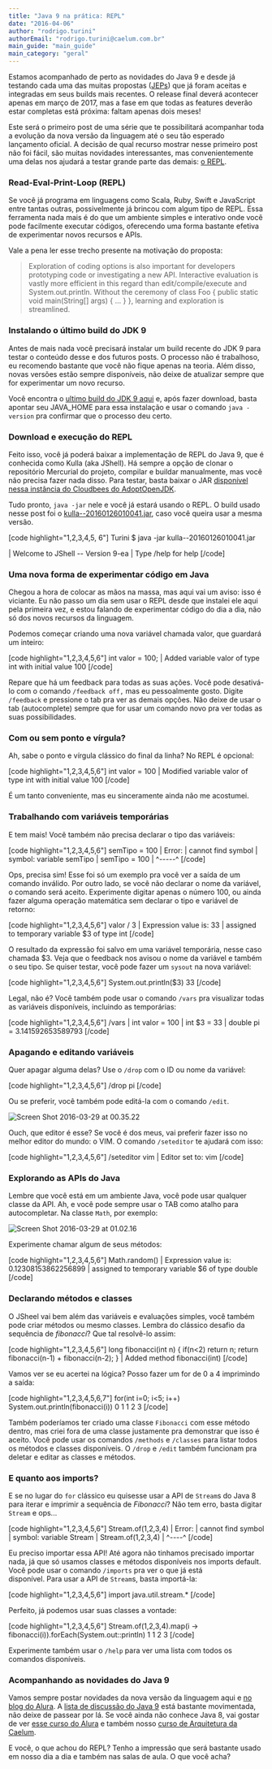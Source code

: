 ```yaml
---
title: "Java 9 na prática: REPL"
date: "2016-04-06"
author: "rodrigo.turini"
authorEmail: "rodrigo.turini@caelum.com.br"
main_guide: "main_guide"
main_category: "geral"
---
```


Estamos acompanhado de perto as novidades do Java 9 e desde já testando cada uma das muitas propostas ([JEPs](http://openjdk.java.net/projects/jdk9/)) que já foram aceitas e integradas em seus builds mais recentes. O release final deverá acontecer apenas em março de 2017, mas a fase em que todas as features deverão estar completas está próxima: faltam apenas dois meses!

Este será o primeiro post de uma série que te possibilitará acompanhar toda a evolução da nova versão da linguagem até o seu tão esperado lançamento oficial. A decisão de qual recurso mostrar nesse primeiro post não foi fácil, são muitas novidades interessantes, mas convenientemente uma delas nos ajudará a testar grande parte das demais: [o REPL](http://openjdk.java.net/jeps/222).

### Read-Eval-Print-Loop (REPL)

Se você já programa em linguagens como Scala, Ruby, Swift e JavaScript entre tantas outras, possivelmente já brincou com algum tipo de REPL. Essa ferramenta nada mais é do que um ambiente simples e interativo onde você pode facilmente executar códigos, oferecendo uma forma bastante efetiva de experimentar novos recursos e APIs.

Vale a pena ler esse trecho presente na motivação do proposta:

> Exploration of coding options is also important for developers prototyping code or investigating a new API. Interactive evaluation is vastly more efficient in this regard than edit/compile/execute and System.out.println. Without the ceremony of class Foo { public static void main(String\[\] args) { ... } }, learning and exploration is streamlined.

### Instalando o último build do JDK 9

Antes de mais nada você precisará instalar um build recente do JDK 9 para testar o conteúdo desse e dos futuros posts. O processo não é trabalhoso, eu recomendo bastante que você não fique apenas na teoria. Além disso, novas versões estão sempre disponíveis, não deixe de atualizar sempre que for experimentar um novo recurso.

Você encontra o [ultimo build do JDK 9 aqui](https://jdk9.java.net/download/) e, após fazer download, basta apontar seu JAVA\_HOME para essa instalação e usar o comando `java -version` pra confirmar que o processo deu certo.

### Download e execução do REPL

Feito isso, você já poderá baixar a implementação de REPL do Java 9, que é conhecida como Kulla (aka JShell). Há sempre a opção de clonar o repositório Mercurial do projeto, compilar e buildar manualmente, mas você não precisa fazer nada disso. Para testar, basta baixar o JAR [disponível nessa instância do Cloudbees do AdoptOpenJDK](https://adopt-openjdk.ci.cloudbees.com/view/OpenJDK/job/langtools-1.9-linux-x86_64-kulla-dev/).

Tudo pronto, `java -jar` nele e você já estará usando o REPL. O build usado nesse post foi o [kulla--20160126010041.jar](https://adopt-openjdk.ci.cloudbees.com/view/OpenJDK/job/langtools-1.9-linux-x86_64-kulla-dev/lastSuccessfulBuild/artifact/kulla--20160126010041.jar), caso você queira usar a mesma versão.

\[code highlight="1,2,3,4,5, 6"\] Turini $ java -jar kulla--20160126010041.jar

| Welcome to JShell -- Version 9-ea | Type /help for help \[/code\]

### Uma nova forma de experimentar código em Java

Chegou a hora de colocar as mãos na massa, mas aqui vai um aviso: isso é viciante. Eu não passo um dia sem usar o REPL desde que instalei ele aqui pela primeira vez, e estou falando de experimentar código do dia a dia, não só dos novos recursos da linguagem.

Podemos começar criando uma nova variável chamada valor, que guardará um inteiro:

\[code highlight="1,2,3,4,5,6"\] int valor = 100; | Added variable valor of type int with initial value 100 \[/code\]

Repare que há um feedback para todas as suas ações. Você pode desativá-lo com o comando `/feedback off,` mas eu pessoalmente gosto. Digite `/feedback` e pressione o tab pra ver as demais opções. Não deixe de usar o tab (autocomplete) sempre que for usar um comando novo pra ver todas as suas possibilidades.

### Com ou sem ponto e vírgula?

Ah, sabe o ponto e vírgula clássico do final da linha? No REPL é opcional:

\[code highlight="1,2,3,4,5,6"\] int valor = 100 | Modified variable valor of type int with initial value 100 \[/code\]

É um tanto conveniente, mas eu sinceramente ainda não me acostumei.

### Trabalhando com variáveis temporárias

E tem mais! Você também não precisa declarar o tipo das variáveis:

\[code highlight="1,2,3,4,5,6"\] semTipo = 100 | Error: | cannot find symbol | symbol: variable semTipo | semTipo = 100 | ^-----^ \[/code\]

Ops, precisa sim! Esse foi só um exemplo pra você ver a saída de um comando inválido. Por outro lado, se você não declarar o nome da variável, o comando será aceito. Experimente digitar apenas o número 100, ou ainda fazer alguma operação matemática sem declarar o tipo e variável de retorno:

\[code highlight="1,2,3,4,5,6"\] valor / 3 | Expression value is: 33 | assigned to temporary variable $3 of type int \[/code\]

O resultado da expressão foi salvo em uma variável temporária, nesse caso chamada $3. Veja que o feedback nos avisou o nome da variável e também o seu tipo. Se quiser testar, você pode fazer um `sysout` na nova variável:

\[code highlight="1,2,3,4,5,6"\] System.out.println($3) 33 \[/code\]

Legal, não é? Você também pode usar o comando `/vars` pra visualizar todas as variáveis disponíveis, incluindo as temporárias:

\[code highlight="1,2,3,4,5,6"\] /vars | int valor = 100 | int $3 = 33 | double pi = 3.141592653589793 \[/code\]

### Apagando e editando variáveis

Quer apagar alguma delas? Use o `/drop` com o ID ou nome da variável:

\[code highlight="1,2,3,4,5,6"\] /drop pi \[/code\]

Ou se preferir, você também pode editá-la com o comando `/edit`.

![Screen Shot 2016-03-29 at 00.35.22](https://blog.caelum.com.br/wp-content/uploads/2066/03/Screen-Shot-2016-03-29-at-00.35.22.png)

Ouch, que editor é esse? Se você é dos meus, vai preferir fazer isso no melhor editor do mundo: o VIM. O comando `/seteditor` te ajudará com isso:

\[code highlight="1,2,3,4,5,6"\] /seteditor vim | Editor set to: vim \[/code\]

### Explorando as APIs do Java

Lembre que você está em um ambiente Java, você pode usar qualquer classe da API. Ah, e você pode sempre usar o TAB como atalho para autocompletar. Na classe `Math`, por exemplo:

![Screen Shot 2016-03-29 at 01.02.16](https://blog.caelum.com.br/wp-content/uploads/2066/03/Screen-Shot-2016-03-29-at-01.02.16.png)

Experimente chamar algum de seus métodos:

\[code highlight="1,2,3,4,5,6"\] Math.random() | Expression value is: 0.12308153862256899 | assigned to temporary variable $6 of type double \[/code\]

### Declarando métodos e classes

O JSheel vai bem além das variáveis e evaluações simples, você também pode criar métodos ou mesmo classes. Lembra do clássico desafio da sequência de _fibonacci_? Que tal resolvê-lo assim:

\[code highlight="1,2,3,4,5,6"\] long fibonacci(int n) { if(n<2) return n; return fibonacci(n-1) + fibonacci(n-2); } | Added method fibonacci(int) \[/code\]

Vamos ver se eu acertei na lógica? Posso fazer um for de 0 a 4 imprimindo a saída:

\[code highlight="1,2,3,4,5,6,7"\] for(int i=0; i<5; i++) System.out.println(fibonacci(i)) 0 1 1 2 3 \[/code\]

Também poderíamos ter criado uma classe `Fibonacci` com esse método dentro, mas criei fora de uma classe justamente pra demonstrar que isso é aceito. Você pode usar os comandos `/methods` e `/classes` para listar todos os métodos e classes disponíveis. O `/drop` e `/edit` também funcionam pra deletar e editar as classes e métodos.

### E quanto aos imports?

E se no lugar do `for` clássico eu quisesse usar a API de `Stream`s do Java 8 para iterar e imprimir a sequência de _Fibonacci_? Não tem erro, basta digitar `Stream` e ops...

\[code highlight="1,2,3,4,5,6"\] Stream.of(1,2,3,4) | Error: | cannot find symbol | symbol: variable Stream | Stream.of(1,2,3,4) | ^----^ \[/code\]

Eu preciso importar essa API! Até agora não tinhamos precisado importar nada, já que só usamos classes e métodos disponíveis nos imports default. Você pode usar o comando `/imports` pra ver o que já está disponível. Para usar a API de `Stream`s, basta importá-la:

\[code highlight="1,2,3,4,5,6"\] import java.util.stream.\* \[/code\]

Perfeito, já podemos usar suas classes a vontade:

\[code highlight="1,2,3,4,5,6"\] Stream.of(1,2,3,4).map(i -> fibonacci(i)).forEach(System.out::println) 1 1 2 3 \[/code\]

Experimente também usar o `/help` para ver uma lista com todos os comandos disponíveis.

### Acompanhando as novidades do Java 9

Vamos sempre postar novidades da nova versão da linguagem aqui e [no blog do Alura](http://blog.alura.com.br/). A [lista de discussão do Java 9](http://mail.openjdk.java.net/mailman/listinfo/jdk9-dev) está bastante movimentada, não deixe de passear por lá. Se você ainda não conhece Java 8, vai gostar de ver [esse curso do Alura](https://www.alura.com.br/curso-online-java8-lambdas?utm_source=blogcaelum&utm_medium=blog&utm_campaign=blogcaelumjava9) e também nosso [curso de Arquitetura da Caelum](https://www.caelum.com.br/curso-arquitetura-java/).

E você, o que achou do REPL? Tenho a impressão que será bastante usado em nosso dia a dia e também nas salas de aula. O que você acha?
